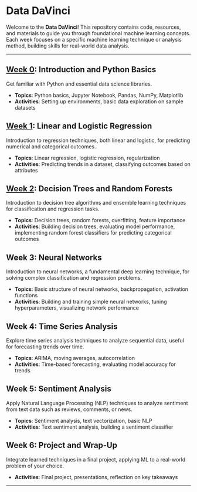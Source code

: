 # Data DaVinci

Welcome to the **Data DaVinci**! This repository contains code, resources, and materials to guide you through foundational machine learning concepts. Each week focuses on a specific machine learning technique or analysis method, building skills for real-world data analysis.

---

## [Week 0](./Week%200/): Introduction and Python Basics

Get familiar with Python and essential data science libraries.

- **Topics**: Python basics, Jupyter Notebook, Pandas, NumPy, Matplotlib
- **Activities**: Setting up environments, basic data exploration on sample datasets

## [Week 1](./Week%201/): Linear and Logistic Regression

Introduction to regression techniques, both linear and logistic, for predicting numerical and categorical outcomes.

- **Topics**: Linear regression, logistic regression, regularization
- **Activities**: Predicting trends in a dataset, classifying outcomes based on attributes

## [Week 2](./Week%202/): Decision Trees and Random Forests

Introduction to decision tree algorithms and ensemble learning techniques for classification and regression tasks.

- **Topics**: Decision trees, random forests, overfitting, feature importance
- **Activities**: Building decision trees, evaluating model performance, implementing random forest classifiers for predicting categorical outcomes

## Week 3: Neural Networks

Introduction to neural networks, a fundamental deep learning technique, for solving complex classification and regression problems.

- **Topics**: Basic structure of neural networks, backpropagation, activation functions
- **Activities**: Building and training simple neural networks, tuning hyperparameters, visualizing network performance

## Week 4: Time Series Analysis

Explore time series analysis techniques to analyze sequential data, useful for forecasting trends over time.

- **Topics**: ARIMA, moving averages, autocorrelation
- **Activities**: Time-based forecasting, evaluating model accuracy for trends

## Week 5: Sentiment Analysis

Apply Natural Language Processing (NLP) techniques to analyze sentiment from text data such as reviews, comments, or news.

- **Topics**: Sentiment analysis, text vectorization, basic NLP
- **Activities**: Text sentiment analysis, building a sentiment classifier

## Week 6: Project and Wrap-Up

Integrate learned techniques in a final project, applying ML to a real-world problem of your choice.

- **Activities**: Final project, presentations, reflection on key takeaways

---

